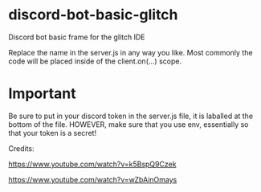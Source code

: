 # discord-bot-basic-glitch
Discord bot basic frame for the glitch IDE

Replace the name in the server.js in any way you like. Most commonly the code will be placed inside of the client.on(...) scope.

# Important

Be sure to put in your discord token in the server.js file, it is laballed at the bottom of the file. HOWEVER, make sure that you use env, essentially so that your token is a secret!


Credits:

https://www.youtube.com/watch?v=k5BspQ9Czek

https://www.youtube.com/watch?v=wZbAinOmays
